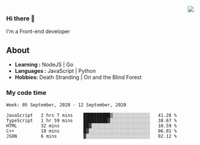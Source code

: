 <img align='right' src="https://github-readme-stats.vercel.app/api?username=strugglebak&show_icons=true">

### Hi there 👋

I'm a Front-end developer

## About

-  **Learning :** NodeJS | Go
-  **Languages :** JavaScript | Python
-  **Hobbies:** Death Stranding | Ori and the Blind Forest

### My code time

<!--START_SECTION:waka-->
```text
Week: 05 September, 2020 - 12 September, 2020

JavaScript   2 hrs 7 mins    ██████████▒░░░░░░░░░░░░░░   41.28 % 
TypeScript   1 hr 59 mins    █████████▓░░░░░░░░░░░░░░░   38.67 % 
HTML         32 mins         ██▓░░░░░░░░░░░░░░░░░░░░░░   10.59 % 
C++          18 mins         █▓░░░░░░░░░░░░░░░░░░░░░░░   06.01 % 
JSON         6 mins          ▓░░░░░░░░░░░░░░░░░░░░░░░░   02.12 % 
```
<!--END_SECTION:waka-->
